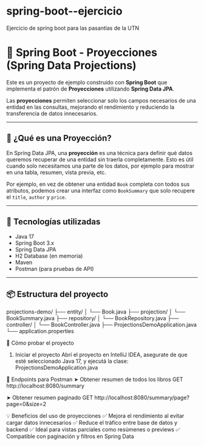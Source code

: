 # spring-boot--ejercicio
Ejercicio de spring boot para las pasantías de la UTN

# 📘 Spring Boot - Proyecciones (Spring Data Projections)

Este es un proyecto de ejemplo construido con **Spring Boot** que implementa el patrón de **Proyecciones** utilizando **Spring Data JPA**.

Las **proyecciones** permiten seleccionar solo los campos necesarios de una entidad en las consultas, mejorando el rendimiento y reduciendo la transferencia de datos innecesarios.

---

## 🧠 ¿Qué es una Proyección?

En Spring Data JPA, una **proyección** es una técnica para definir qué datos queremos recuperar de una entidad sin traerla completamente. Esto es útil cuando solo necesitamos una parte de los datos, por ejemplo para mostrar en una tabla, resumen, vista previa, etc.

Por ejemplo, en vez de obtener una entidad `Book` completa con todos sus atributos, podemos crear una interfaz como `BookSummary` que solo recupere el `title`, `author` y `price`.

---

## 🧱 Tecnologías utilizadas

- Java 17
- Spring Boot 3.x
- Spring Data JPA
- H2 Database (en memoria)
- Maven
- Postman (para pruebas de API)

---

## 📦 Estructura del proyecto

  projections-demo/
  ├── entity/
  │ └── Book.java
  ├── projection/
  │ └── BookSummary.java
  ├── repository/
  │ └── BookRepository.java
  ├── controller/
  │ └── BookController.java
  ├── ProjectionsDemoApplication.java
  └── application.properties

🧪 Cómo probar el proyecto
1. Iniciar el proyecto
Abrí el proyecto en IntelliJ IDEA, asegurate de que esté seleccionado Java 17, y ejecutá la clase:  ProjectionsDemoApplication.java

📮 Endpoints para Postman
➤ Obtener resumen de todos los libros
GET http://localhost:8080/summary

➤ Obtener resumen paginado
GET http://localhost:8080/summary/page?page=0&size=2

💡 Beneficios del uso de proyecciones
✅ Mejora el rendimiento al evitar cargar datos innecesarios
✅ Reduce el tráfico entre base de datos y backend
✅ Ideal para vistas parciales como resúmenes o previews
✅ Compatible con paginación y filtros en Spring Data




